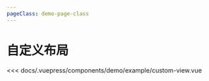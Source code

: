 ```yaml
---
pageClass: demo-page-class
---
```


# 自定义布局
<!-- markdownlint-disable MD033 -->
<client-only>
<demo-box codesandbox="https://codesandbox.io/s/0x133mry9p?module=%2Fsrc%2FApp.vue&view=preview">
<div slot="demo">

  <demo-example-custom-view />

</div>

<div slot="code">

<<< docs/.vuepress/components/demo/example/custom-view.vue

</div>

</demo-box>
</client-only>
<!-- markdownlint-enable MD033 -->

<style>
.theme-default-content:not(.custom) > h1:first-child {
    margin-top: -0.1rem;
    font-size: 22px;
    text-align: center;
}
</style>